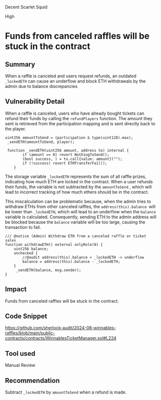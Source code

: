 Decent Scarlet Squid

High

# Funds from canceled raffles will be stuck in the contract

## Summary
When a raffle is canceled and users request refunds, an outdated `_lockedETH` can cause an underflow and block ETH withdrawals by the admin due to balance discrepancies

## Vulnerability Detail
When a raffle is canceled, users who have already bought tickets can refund their funds by calling the `refundPlayers` function. The amount they sent is retrieved from the participation mapping and is sent directly back to the player.

```solidity
uint256 amountToSend = (participation & type(uint128).max);
 _sendETH(amountToSend, player);
```

```solidity
 function _sendETH(uint256 amount, address to) internal {
        if (amount == 0) revert NothingToSend();
        (bool success, ) = to.call{value: amount}("");
        if (!success) revert ETHTransferFail();
    }
```

The storage variable `_lockedETH` represents the sum of all raffle prizes, indicating how much ETH are locked in the contract. When a user refunds their funds, the variable is not subtracted by the `amountToSend` , which will lead to incorrect tracking of how much ethers should be in the contract.

This miscalculation can be problematic because, when the admin tries to withdraw ETHs from other canceled raffles, the `address(this).balance `will be lower than `_lockedETH`, which will lead to an underflow when the `balance` variable is calculated. Consequently, sending ETH to the admin address will be blocked because the `balance` variable will be too large, causing the transaction to fail.

```solidity
/// @notice (Admin) Withdraw ETH from a canceled raffle or ticket sales
function withdrawETH() external onlyRole(0) {
    uint256 balance;
    unchecked {
        //@audit address(this).balance > _lockedETH -> underflow
        balance = address(this).balance - _lockedETH;
    }
     _sendETH(balance, msg.sender);
}
```

## Impact
Funds from canceled raffles will be stuck in the contract.

## Code Snippet
https://github.com/sherlock-audit/2024-08-winnables-raffles/blob/main/public-contracts/contracts/WinnablesTicketManager.sol#L224

## Tool used

Manual Review

## Recommendation
Subtract `_lockedETH` by `amountToSend` when a refund is made.